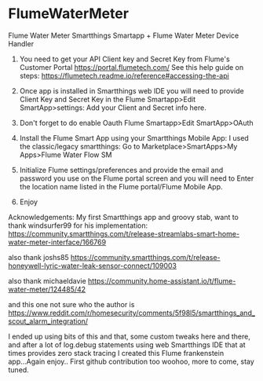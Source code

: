 # FlumeWaterMeter
Flume Water Meter Smartthings Smartapp + Flume Water Meter Device Handler

1.  You need to get your API Client key and Secret Key from Flume's Customer Portal https://portal.flumetech.com/
See this help guide on steps: https://flumetech.readme.io/reference#accessing-the-api

2. Once app is installed in Smartthings web IDE you will need to provide Client Key and Secret Key in the Flume Smartapp>Edit SmartApp>settings: Add your Client and Secret info here.
3. Don't forget to do enable Oauth Flume Smartapp>Edit SmartApp>OAuth

4. Install the Flume Smart App using your Smartthings Mobile App: I used the classic/legacy smartthings: Go to Marketplace>SmartApps>My Apps>Flume Water Flow SM

5. Initialize Flume settings/preferences and provide the email and password you use on the Flume portal screen and you will need to Enter the location name listed in the Flume portal/Flume Mobile App.

7. Enjoy



Acknowledgements: My first Smartthings app and groovy stab, want to thank windsurfer99 for his implementation:
https://community.smartthings.com/t/release-streamlabs-smart-home-water-meter-interface/166769

also thank joshs85
https://community.smartthings.com/t/release-honeywell-lyric-water-leak-sensor-connect/109003

also thank michaeldavie
https://community.home-assistant.io/t/flume-water-meter/124485/42

and this one not sure who the author is
https://www.reddit.com/r/homesecurity/comments/5f98l5/smartthings_and_scout_alarm_integration/

I ended up using bits of this and that, some custom tweaks here and there, and after a lot of log.debug statements using web Smartthings IDE that at times provides zero stack tracing I created this Flume frankenstein app...Again enjoy..
First github contribution too woohoo, more to come, stay tuned.
